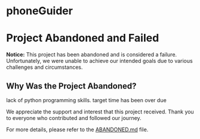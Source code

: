# phoneGuider
# Project Abandoned and Failed

**Notice:** This project has been abandoned and is considered a failure. Unfortunately, we were unable to achieve our intended goals due to various challenges and circumstances.

## Why Was the Project Abandoned?
lack of python programming skills.
target time has been over due

We appreciate the support and interest that this project received. Thank you to everyone who contributed and followed our journey.

For more details, please refer to the [ABANDONED.md](ABANDONED.md) file.

